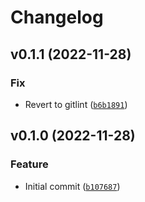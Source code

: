 # Changelog

<!--next-version-placeholder-->

## v0.1.1 (2022-11-28)
### Fix
* Revert to gitlint ([`b6b1891`](https://github.com/SonOfVinci/PSR-TEST/commit/b6b1891008760cd98637816774f74d00a3ae7211))

## v0.1.0 (2022-11-28)
### Feature
* Initial commit ([`b107687`](https://github.com/SonOfVinci/PSR-TEST/commit/b1076878f9ea31dbb09aedfb3197733fc26c8768))
